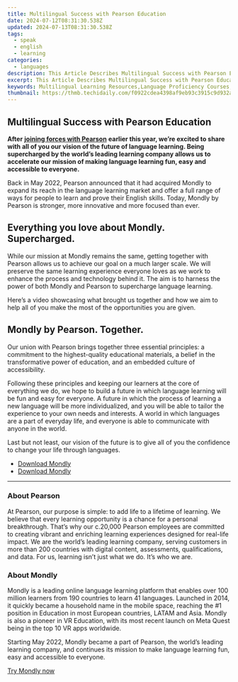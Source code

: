 ```yaml
---
title: Multilingual Success with Pearson Education
date: 2024-07-12T08:31:30.538Z
updated: 2024-07-13T08:31:30.538Z
tags:
  - speak
  - english
  - learning
categories:
  - languages
description: This Article Describes Multilingual Success with Pearson Education
excerpt: This Article Describes Multilingual Success with Pearson Education
keywords: Multilingual Learning Resources,Language Proficiency Courses,Educational Success Stories,Multicultural Learning Strategies,Pearson Language Programs,Bilingual/Multilingual Educational Services,Language Assessment Tools
thumbnail: https://thmb.techidaily.com/f0922cdea4398af9eb93c3915c9d932ac3a495368c2166a8e69e3bccbb692700.jpg
---
```


## Multilingual Success with Pearson Education

**After** [**joining forces with Pearson**](https://shop.mondly.com/affiliate.php?ACCOUNT=ATISTUDI&AFFILIATE=108875&PATH=https://www.mondly.com?AFFILIATE=108875)   **earlier this year, we’re excited to share with all of you our vision of the future of language learning. Being supercharged by the world’s leading learning company allows us to accelerate our mission of making language learning fun, easy and accessible to everyone.**

 Back in May 2022, Pearson announced that it had acquired Mondly to expand its reach in the language learning market and offer a full range of ways for people to learn and prove their English skills. Today,  Mondly by Pearson is stronger, more innovative and more focused than ever.

## **Everything you love about Mondly. Supercharged.**

 While our mission at Mondly remains the same, getting together with Pearson allows us to achieve our goal on a much larger scale. We will preserve the same learning experience everyone loves as we work to enhance the process and technology behind it. The aim is to harness the power of both Mondly and Pearson to supercharge language learning.

 Here’s a video showcasing what brought us together and how we aim to help all of you make the most of the opportunities you are given.

## **Mondly by Pearson. Together.**

 Our union with Pearson brings together three essential principles: a commitment to the highest-quality educational materials, a belief in the transformative power of education, and an embedded culture of accessibility.

 Following these principles and keeping our learners at the core of everything we do, we hope to build a future in which language learning will be fun and easy for everyone. A future in which the process of learning a new language will be more individualized, and you will be able to tailor the experience to your own needs and interests. A world in which languages are a part of everyday life, and everyone is able to communicate with anyone in the world.

 Last but not least, our vision of the future is to give all of you the confidence to change your life through languages.

* [Download Mondly](https://www.facebook.com/sharer/sharer.php?u=https%3A%2F%2Fwww.mondly.com%2Fblog%2Fmondly-by-pearson%2F&t=Mondly+by+Pearson "Share on Facebook")
* [Download Mondly](https://shop.mondly.com/affiliate.php?ACCOUNT=ATISTUDI&AFFILIATE=108875&PATH=https://www.mondly.com?AFFILIATE=108875)

---

### **About Pearson**

 At Pearson, our purpose is simple: to add life to a lifetime of learning. We believe that every learning opportunity is a chance for a personal breakthrough. That’s why our c.20,000 Pearson employees are committed to creating vibrant and enriching learning experiences designed for real-life impact. We are the world’s leading learning company, serving customers in more than 200 countries with digital content, assessments, qualifications, and data. For us, learning isn’t just what we do. It’s who we are.

### **About Mondly**

 Mondly is a leading online language learning platform that enables over 100 million learners from 190 countries to learn 41 languages. Launched in 2014, it quickly became a household name in the mobile space, reaching the #1 position in Education in most European countries, LATAM and Asia. Mondly is also a pioneer in VR Education, with its most recent launch on Meta Quest being in the top 10 VR apps worldwide.

 Starting May 2022, Mondly became a part of Pearson, the world’s leading learning company, and continues its mission to make language learning fun, easy and accessible to everyone.

[Try Mondly now](https://adjt.mondly.com/5ixfg4k?campaign=blog-post-id-7051&fallback=https%3A%2F%2Fapp.mondly.com%3Futm%5Fmedium%3Dblog%5Fblog-post-id-7051%26utm%5Fsource%3Dblog-post-id-7051&redirect%5Fmacos=https%3A%2F%2Fapp.mondly.com%3Futm%5Fmedium%3Dblog%5Fblog-post-id-7051%26utm%5Fsource%3Dblog-post-id-7051&redirect%5Fandroid=https%3A%2F%2Fplay.google.com%2Fstore%2Fapps%2Fdetails%3Fid%3Dcom.atistudios.mondly.languages%3Futm%5Fmedium%3Dblog%5Fblog-post-id-7051%26utm%5Fsource%3Dblog-post-id-7051&redirect%5Fios=https%3A%2F%2Fapps.apple.com%2Fapp%2Fapple-store%2Fid987873536%3Fpt%3D78954800%26ct%3Dblog-post-id-7051%26mt%3D8 "Try Mondly now")

<ins class="adsbygoogle"
     style="display:block"
     data-ad-format="autorelaxed"
     data-ad-client="ca-pub-7571918770474297"
     data-ad-slot="1223367746"></ins>



<ins class="adsbygoogle"
     style="display:block"
     data-ad-client="ca-pub-7571918770474297"
     data-ad-slot="8358498916"
     data-ad-format="auto"
     data-full-width-responsive="true"></ins>




